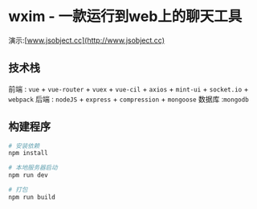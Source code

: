 # wxim - 一款运行到web上的聊天工具

演示:[www.jsobject.cc](http://www.jsobject.cc)

## 技术栈
前端 : `vue` + `vue-router` + `vuex` + `vue-cil` + `axios` + `mint-ui` + `socket.io` + `webpack` 
后端 : `nodeJS` + `express` + `compression`  + `mongoose`
数据库 :`mongodb`

## 构建程序
``` bash
# 安装依赖
npm install

# 本地服务器启动
npm run dev

# 打包
npm run build

```

